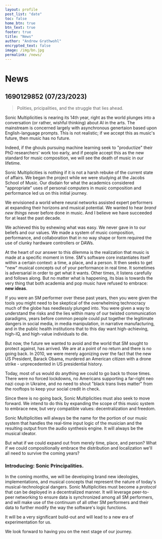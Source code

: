 ```yaml
---
layout: profile
post_list: "date"
toc: false
home_btn: true
btn_text: true
footer: true
title: "News"
author: "Andrew Grathwohl"
encrypted_text: false
image: /img/bn.jpg
permalink: /news/
---
```

# News

## 1690129852 (07/23/2023)
> Polities, pricipalities, and the struggle that lies ahead.

Sonic Multiplicities is nearing its 14th year, right as the world plunges into
a conversation (or rather, wishful thinking) about AI in the arts. The mainstream
is concerned largely with asynchronous genertaion based upon English-language
prompts. This is not realistic; if we accept this as music's future, then music
has no future.

Indeed, if the ghouls pursuing machine learning seek to "productize" their PhD
researchers' work too early, and if people accept this as the new standard for
music composition, we will see the death of music in our lifetime.

Sonic Multiplicities is nothing if it is not a harsh rebuke of the current state
of affairs. We began the project while we were studying at the Jacobs School of Music.
Our disdain for what the academics considered "appropriate" uses of personal computers
in music composition and performance led us on this initial journey.

We envisioned a world where neural networks assisted expert performers at expanding
their horizons and musical potential. We wanted to hear *brand new things* never
before done in music. And I believe we have succeeded for at least the past decade.

We achieved this by eshewing what was easy. We never gave in to our beliefs and our
values. We made a system of music composition, performance, and collaboration that
in no way shape or form required the use of clunky hardware controllers or DAWs.

At the heart of our answer to this dilemma is the realization that music is made
at a specific moment in time. SM's software core instantiates itself within a certain
context: a time, a place, and a person. It then seeks to get "new" musical concepts
out of your performance in real time. It sometimes is adversarial in order to get
what it wants. Other times, it listens carefully and follows along. But no matter
what is happening, its bias is towards the very thing that both academia and pop
music have refused to embrace: **new ideas**.

If you were an SM performer over these past years, then you were given the tools
you might need to be skeptical of the overwhelming technocracy much of the globe
has needlessly plunged into. You were given a way to understand the risks and the
lies within many of our twisted communication paradigms, years before common people
could put together the legitimate dangers in social media, in media manipulation,
in narrative manufacturing, and in the public health institutions that to this day
want high-achieving, high-IQ, and high-value individuals to die.

But now, the future we wanted to avoid and the world that SM sought to protect against,
has arrived. We are at a point of no return and there is no going back. In 2010,
we were merely agonizing over the fact that the new US President, Barack Obama,
murdered an American citizen with a drone strike - unprecedented in US presidential
history.

Today, most of us would do anything we could to go back to those times. There were no
forced lockdowns, no Americans supporting a far-right neo nazi coup in Ukraine, and no
need to shout "black trans lives matter" from the rooftops to keep your social credit
in check.

Since there is no going back, Sonic Multiplicities must also seek to move forward. We
intend to do this by expanding the scope of this music system to embrace new, but very
compatible values: decentralization and freedom.

Sonic Multiplicities will always be the name for the portion of our music system that
handles the real-time input logic of the musician and the resulting output from the audio
synthesis engine. It will always be the musical ideator.

But what if we could expand out from merely time, place, and person? What if we could
compositionally embrace the distribution and localization we'll all need to survive
the coming years?

### Introducing: **Sonic Principalities**.

In the coming months, we will be developing brand new ideologies, implementations,
and musical concepts that represent the nature of today's musical-technological
dangers. Sonic Multiplicities must become a *protocol* that can be deployed in a
decentralized manner. It will leverage peer-to-peer networking to ensure data is
synchronized among all SM performers, and will make use of the continuum of all
other SM performers and their data to further modify the way the software's logic
functions.

It will be a very significant build-out and will lead to a new era of experimentation for us.

We look forward to having you on the next stage of our journey.
